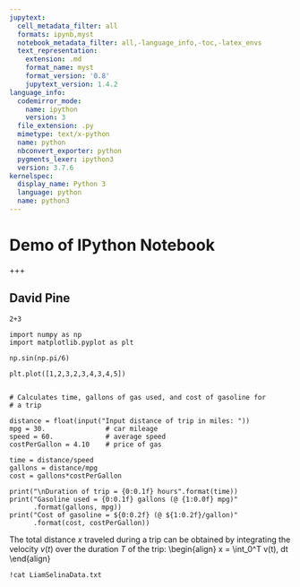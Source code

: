```yaml
---
jupytext:
  cell_metadata_filter: all
  formats: ipynb,myst
  notebook_metadata_filter: all,-language_info,-toc,-latex_envs
  text_representation:
    extension: .md
    format_name: myst
    format_version: '0.8'
    jupytext_version: 1.4.2
language_info:
  codemirror_mode:
    name: ipython
    version: 3
  file_extension: .py
  mimetype: text/x-python
  name: python
  nbconvert_exporter: python
  pygments_lexer: ipython3
  version: 3.7.6
kernelspec:
  display_name: Python 3
  language: python
  name: python3
---
```


# Demo of IPython Notebook

+++

## David Pine

```{code-cell} ipython3
2+3
```

```{code-cell} ipython3
import numpy as np
import matplotlib.pyplot as plt
```

```{code-cell} ipython3
np.sin(np.pi/6)
```

```{code-cell} ipython3
plt.plot([1,2,3,2,3,4,3,4,5])
```

```{code-cell} ipython3

```

```{code-cell} ipython3
# Calculates time, gallons of gas used, and cost of gasoline for
# a trip

distance = float(input("Input distance of trip in miles: "))
mpg = 30.               # car mileage
speed = 60.             # average speed
costPerGallon = 4.10    # price of gas

time = distance/speed
gallons = distance/mpg
cost = gallons*costPerGallon

print("\nDuration of trip = {0:0.1f} hours".format(time))
print("Gasoline used = {0:0.1f} gallons (@ {1:0.0f} mpg)"
      .format(gallons, mpg))
print("Cost of gasoline = ${0:0.2f} (@ ${1:0.2f}/gallon)"
      .format(cost, costPerGallon))
```

The total distance $x$ traveled during a trip can be
obtained by integrating the velocity $v(t)$ over the
duration $T$ of the trip:
\begin{align}
    x = \int_0^T v(t)\, dt
\end{align}

```{code-cell} ipython3
!cat LiamSelinaData.txt
```

```{code-cell} ipython3

```
